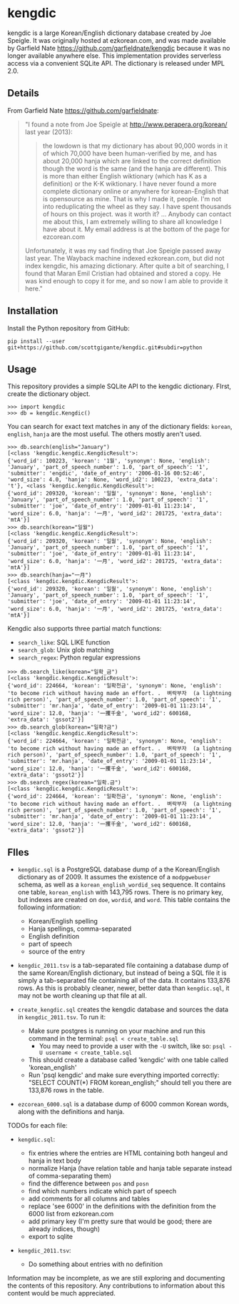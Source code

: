 kengdic
=======

kengdic is a large Korean/English dictionary database created by Joe
Speigle. It was originally hosted at ezkorean.com, and was made
available by Garfield Nate <https://github.com/garfieldnate/kengdic>
because it was no longer available anywhere else. This implementation
provides serverless access via a convenient SQLite API. The dictionary is
released under MPL 2.0.

Details
-------

From Garfield Nate <https://github.com/garfieldnate>:

> "I found a note from Joe Speigle at http://www.perapera.org/korean/
> last year (2013):
> 
>> the lowdown is that my dictionary has about 90,000 words in it of
>> which 70,000 have been human-verified by me, and has about 20,000
>> hanja which are linked to the correct definition though the word is
>> the same (and the hanja are different). This is more than either
>> English wiktionary (which has K as a definition) or the K-K
>> wiktionary. I have never found a more complete dictionary online or
>> anywhere for korean-English that is opensource as mine. That is why
>> I made it, people. I'm not into reduplicating the wheel as they
>> say. I have spent thousands of hours on this project. was it worth
>> it? ... Anybody can contact me about this, I am extremely willing
>> to share all knowledge I have about it. My email address is at
>> the bottom of the page for ezcorean.com
> 
> Unfortunately, it was my sad finding that Joe Speigle passed away last
> year. The Wayback machine indexed ezkorean.com, but did not index
> kengdic, his amazing dictionary. After quite a bit of searching, I
> found that Maran Emil Cristian had obtained and stored a copy. He was
> kind enough to copy it for me, and so now I am able to provide it here."

Installation
------------

Install the Python repository from GitHub:

```
pip install --user git+https://github.com/scottgigante/kengdic.git#subdir=python
```

Usage
-----

This repository provides a simple SQLite API to the kengdic dictionary. FIrst, create the dictionary object.

```
>>> import kengdic
>>> db = kengdic.Kengdic()
```

You can search for exact text matches in any of the dictionary fields: `korean`, `english`, `hanja` are the most useful. The others mostly aren't used.

```
>>> db.search(english="January")
[<class 'kengdic.kengdic.KengdicResult'>:
{'word_id': 100223, 'korean': '1월', 'synonym': None, 'english': 'January', 'part_of_speech_number': 1.0, 'part_of_speech': '1', 'submitter': 'engdic', 'date_of_entry': '2006-01-16 00:52:46', 'word_size': 4.0, 'hanja': None, 'word_id2': 100223, 'extra_data': 't'}, <class 'kengdic.kengdic.KengdicResult'>:
{'word_id': 209320, 'korean': '일월', 'synonym': None, 'english': 'January', 'part_of_speech_number': 1.0, 'part_of_speech': '1', 'submitter': 'joe', 'date_of_entry': '2009-01-01 11:23:14', 'word_size': 6.0, 'hanja': '一月', 'word_id2': 201725, 'extra_data': 'mtA'}]
>>> db.search(korean="일월")
[<class 'kengdic.kengdic.KengdicResult'>:
{'word_id': 209320, 'korean': '일월', 'synonym': None, 'english': 'January', 'part_of_speech_number': 1.0, 'part_of_speech': '1', 'submitter': 'joe', 'date_of_entry': '2009-01-01 11:23:14', 'word_size': 6.0, 'hanja': '一月', 'word_id2': 201725, 'extra_data': 'mtA'}]
>>> db.search(hanja="一月")
[<class 'kengdic.kengdic.KengdicResult'>:
{'word_id': 209320, 'korean': '일월', 'synonym': None, 'english': 'January', 'part_of_speech_number': 1.0, 'part_of_speech': '1', 'submitter': 'joe', 'date_of_entry': '2009-01-01 11:23:14', 'word_size': 6.0, 'hanja': '一月', 'word_id2': 201725, 'extra_data': 'mtA'}]
```

Kengdic also supports three partial match functions: 
* `search_like`: SQL LIKE function
* `search_glob`: Unix glob matching
* `search_regex`: Python regular expressions

```
>>> db.search_like(korean="일확_금")
[<class 'kengdic.kengdic.KengdicResult'>:
{'word_id': 224664, 'korean': '일확천금', 'synonym': None, 'english': 'to become rich without having made an effort. .  벼락부자  (a lightning rich person)', 'part_of_speech_number': 1.0, 'part_of_speech': '1', 'submitter': 'mr.hanja', 'date_of_entry': '2009-01-01 11:23:14', 'word_size': 12.0, 'hanja': '一攫千金', 'word_id2': 600168, 'extra_data': 'gssot2'}]
>>> db.search_glob(korean="일확?금")
[<class 'kengdic.kengdic.KengdicResult'>:
{'word_id': 224664, 'korean': '일확천금', 'synonym': None, 'english': 'to become rich without having made an effort. .  벼락부자  (a lightning rich person)', 'part_of_speech_number': 1.0, 'part_of_speech': '1', 'submitter': 'mr.hanja', 'date_of_entry': '2009-01-01 11:23:14', 'word_size': 12.0, 'hanja': '一攫千金', 'word_id2': 600168, 'extra_data': 'gssot2'}]
>>> db.search_regex(korean="일확.금")
[<class 'kengdic.kengdic.KengdicResult'>:
{'word_id': 224664, 'korean': '일확천금', 'synonym': None, 'english': 'to become rich without having made an effort. .  벼락부자  (a lightning rich person)', 'part_of_speech_number': 1.0, 'part_of_speech': '1', 'submitter': 'mr.hanja', 'date_of_entry': '2009-01-01 11:23:14', 'word_size': 12.0, 'hanja': '一攫千金', 'word_id2': 600168, 'extra_data': 'gssot2'}]
```

FIles
-----

* `kengdic.sql` is a PostgreSQL database dump of a the Korean/English dictionary as of 2009. It assumes the existence of a `modpgwebuser` schema, as well as a `korean_english_wordid_seq` sequence. It contains one table, `korean_english` with 143,795 rows. There is no primary key, but indexes are created on `doe`, `wordid`, and `word`. This table contains the following information:

    * Korean/English spelling
    * Hanja spellings, comma-separated
    * English definition
    * part of speech
    * source of the entry

* `kengdic_2011.tsv` is a tab-separated file containing a database dump of the same Korean/English dictionary, but instead of being a SQL file it is simply a tab-separated file containing all of the data. It contains 133,876 rows. As this is probably cleaner, newer, better data than `kengdic.sql`, it may not be worth cleaning up that file at all.

* `create_kengdic.sql` creates the kengdic database and sources the data in `kengdic_2011.tsv`. To run it:
    * Make sure postgres is running on your machine and run this command in the terminal: `psql < create_table.sql`
        * You may need to provide a user with the `-U` switch, like so: `psql -U username < create_table.sql`
    * This should create a database called 'kengdic' with one table called 'korean_english'
    * Run 'psql kengdic' and make sure everything imported correctly: "SELECT COUNT(\*) FROM korean_english;" should tell you there are 133,876 rows in the table.

* `ezcorean_6000.sql` is a database dump of 6000 common Korean words, along
with the definitions and hanja.

TODOs for each file:

* `kengdic.sql`:

    * fix entries where the entries are HTML containing both hangeul and hanja in text body
    * normalize Hanja (have relation table and hanja table separate instead of comma-separating them)
    * find the difference between `pos` and `posn`
    * find which numbers indicate which part of speech
    * add comments for all columns and tables
    * replace 'see 6000' in the definitions with the definition from the 6000 list from ezkorean.com
    * add primary key (I'm pretty sure that would be good; there are already indices, though)
    * export to sqlite

* `kengdic_2011.tsv`:

    * Do something about entries with no definition

Information may be incomplete, as we are still exploring and documenting the contents of this repository. Any contributions to information about this content would be much appreciated.
